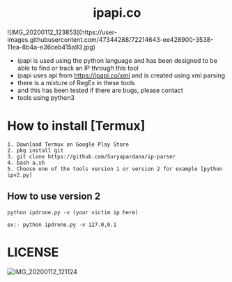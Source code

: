 <h1 align="center">ipapi.co</h1>
<align="center">![IMG_20200112_123853](https://user-images.githubusercontent.com/47344288/72214643-ee428900-3538-11ea-8b4a-e36ceb415a93.jpg)

- ipapi is used using the python language and has been designed to be able to find or track an IP through this tool
- ipapi uses api from https://ipapi.co/xml and is created using xml parsing
- there is a mixture of RegEx in these tools
- and this has been tested if there are bugs, please contact
- tools using python3

# How to install [Termux]
```
1. Download Termux on Google Play Store
2. pkg install git
3. git clone https://github.com/Suryapardana/ip-parser
4. bash a.sh
5. Choose one of the tools version 1 or version 2 for example [python ipv2.py]
```
## How to use version 2
```
python ipdrone.py -v (your victim ip here)
```
```
ex:- python ipdrone.py -v 127.0,0.1
```
# LICENSE
![IMG_20200112_121124](https://user-images.githubusercontent.com/47344288/72214453-bdf8eb80-3534-11ea-809a-a95857293d78.jpg)

